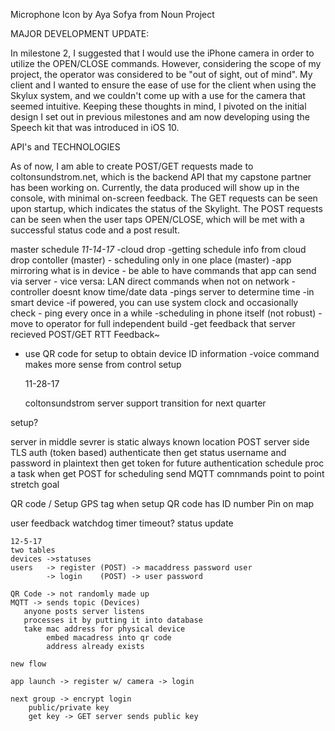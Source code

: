 
Microphone Icon by Aya Sofya from Noun Project

MAJOR DEVELOPMENT UPDATE:

In milestone 2, I suggested that I would use the iPhone camera in order to utilize the OPEN/CLOSE commands.
However, considering the scope of my project, the operator was considered to be "out of sight, out of mind".
My client and I wanted to ensure the ease of use for the client when using the Skylux system, and we couldn't come up with a use for the camera that seemed intuitive.
Keeping these thoughts in mind, I pivoted on the initial design I set out in previous milestones and am now developing using the Speech kit that was introduced in iOS 10.


API's and TECHNOLOGIES

As of now, I am able to create POST/GET requests made to coltonsundstrom.net, which is the backend API that my capstone partner has been working on.
Currently, the data produced will show up in the console, with minimal on-screen feedback.
The GET requests can be seen upon startup, which indicates the status of the Skylight.
The POST requests can be seen when the user taps OPEN/CLOSE, which will be met with a successful status code and a post result.


master schedule *11-14-17*
    -cloud drop
        -getting schedule info from cloud drop contoller (master)
        - scheduling only in one place (master)
        -app mirroring what is in device
        - be able to have commands that app can send via server
        - vice versa: LAN direct commands when not on network
        - controller doesnt know time/date data
            -pings server to determine time
                -in smart device
                    -if powered, you can use system clock and occasionally check
                    - ping every once in a while
            -scheduling in phone itself (not robust)
            -move to operator for full independent build
-get feedback that server recieved POST/GET RTT Feedback~
- use QR code for setup to obtain device ID information
    -voice command makes more sense from control setup
    
    
    11-28-17
    
    coltonsundstrom
        server support
        transition for next quarter
        
setup?

server in middle
    sevrer is static always known location
    POST server side
        TLS auth (token based)
        authenticate then get status
        username and password in plaintext
        then get token for future authentication
schedule
    proc a task when get POST for scheduling
    send MQTT comnmands
    point to point stretch goal

QR code / Setup
    GPS tag when setup
    QR code has ID number
    Pin on map

user feedback
    watchdog timer
    timeout?
    status update
    
    12-5-17
    two tables
    devices ->statuses
    users   -> register (POST) -> macaddress password user
            -> login    (POST) -> user password
    
    QR Code -> not randomly made up
    MQTT -> sends topic (Devices)
       anyone posts server listens
       processes it by putting it into database
       take mac address for physical device
            embed macadress into qr code
            address already exists
            
    new flow
    
    app launch -> register w/ camera -> login
    
    next group -> encrypt login
        public/private key
        get key -> GET server sends public key 
        
    
